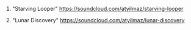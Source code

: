 01. "Starving Looper"
https://soundcloud.com/atyilmaz/starving-looper

02. "Lunar Discovery"
https://soundcloud.com/atyilmaz/lunar-discovery